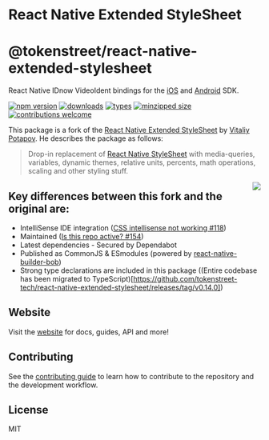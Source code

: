 # React Native Extended StyleSheet

# @tokenstreet/react-native-extended-stylesheet

React Native IDnow VideoIdent bindings for the [iOS](https://github.com/idnow/de.idnow.ios) and [Android](https://github.com/idnow/de.idnow.android) SDK.

[![npm version](https://badgen.net/npm/v/@tokenstreet/react-native-extended-stylesheet)](https://www.npmjs.com/package/@tokenstreet/react-native-extended-stylesheet)
[![downloads](https://badgen.net/npm/dm/@tokenstreet/react-native-extended-stylesheet)](https://www.npmjs.com/package/@tokenstreet/react-native-extended-stylesheet)
[![types](https://badgen.net/npm/types/@tokenstreet/react-native-extended-stylesheet)](https://www.npmjs.com/package/@tokenstreet/react-native-extended-stylesheet)
[![minzipped size](https://badgen.net/bundlephobia/minzip/@tokenstreet/react-native-extended-stylesheet)](https://bundlephobia.com/result?p=@tokenstreet/react-native-extended-stylesheet@latest)
[![contributions welcome](https://img.shields.io/badge/contributions-welcome-brightgreen.svg?style=flat)](https://github.com/tokenstreet-tech/react-native-extended-stylesheet/issues?q=is%3Aissue+is%3Aopen+label%3A%22help+wanted%22)

This package is a fork of the [React Native Extended StyleSheet](https://github.com/vitalets/react-native-extended-stylesheet) by [Vitaliy Potapov](https://github.com/vitalets). He describes the package as follows:

> Drop-in replacement of [React Native StyleSheet](https://facebook.github.io/react-native/docs/stylesheet.html) with media-queries, variables, dynamic themes, relative units, percents, math operations, scaling and other styling stuff.

<img align="right" src="https://cloud.githubusercontent.com/assets/1473072/26778748/49c190be-49eb-11e7-83a1-b06372df8d85.png">

## Key differences between this fork and the original are:

-   IntelliSense IDE integration ([CSS intellisense not working #118](https://github.com/vitalets/react-native-extended-stylesheet/issues/118))
-   Maintained ([Is this repo active? #154](https://github.com/vitalets/react-native-extended-stylesheet/issues/154))
-   Latest dependencies - Secured by Dependabot
-   Published as CommonJS & ESmodules (powered by [react-native-builder-bob](https://github.com/callstack/react-native-builder-bob))
-   Strong type declarations are included in this package ((Entire codebase has been migrated to TypeScript)[https://github.com/tokenstreet-tech/react-native-extended-stylesheet/releases/tag/v0.14.0])

## Website

Visit the [website](https://tokenstreet-tech.github.io/react-native-extended-stylesheet/) for docs, guides, API and more!

## Contributing

See the [contributing guide](https://tokenstreet-tech.github.io/react-native-extended-stylesheet/docs/contributing) to learn how to contribute to the repository and the development workflow.

## License

MIT
